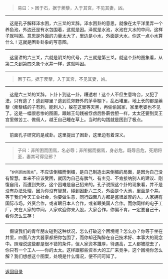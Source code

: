 > 易曰：> 困于石，据于蒺藜，入于其宫，不见其妻，凶。
___
&emsp;这是孔子解释泽水困，六三爻的爻辞。泽水困卦的意思，就像在太平洋里弄一个养鱼池，外边还是有水包围着，这就是困。泽就是水池，水池在大水的中间，这样子就叫困。意思是外面的力量太大了，里边是小水，外面是大水，你这一点小水算什么！这就是困卦卦象的写意图。
___
&emsp;这里讲的六三爻，六就是阴爻的代号，六三就是第三爻。就这个卦的图象看，从第二爻到第四爻象个水井一样，这就叫困。
___
> 困于石，据于蒺藜，入于其宫，不见其妻，凶。
___
&emsp;这是六三爻的爻辞。卜卦卜到这一卦，糟透啦！这个人不但生意垮台，又犯了法，只有逃了！逃到哪里？逃到荒郊野外的茅草棚下，乱石堆里，地上长的都是蒺藜（蒺藜结的子有刺，能刺人），躲在这里等天黑，再偷偷回家，家里老婆也不见了。这是一幅很悲惨的图画，跟越王勾践被俘虏后卧薪尝胆一样，太太还要到吴王宫里做苦工、做佣人，越王自己睡在草上。当时的勾践就是困到了极点。
___
&emsp;前面孔子研究的是咸卦。这里提出了困卦，这里边有着深义。
___
> 子曰：非所困而困焉，名必辱；非所据而据焉，身必危。既辱且危，死期将至，妻其可得见邪？
___
&emsp;“``非所困而困焉``”，不应该倒楣而倒楣，是自己制造出来倒楣的局面，是因为自己没有智慧。本来不应该受困，就因为自己有脾气、有主见、不肯接纳别人的建议、刚愎自用，而遭到失败，这个困难是自己招来的。孔子说照这个卦的现象看，并不是没有办法处理，因为你没有智慧，碰到困卦六三爻，外面是个大池，里面是个井。等于我们今天工业社会，你要做生意，同行四面八方都是酱很雄厚的人，人家拥有国际市场，外资合作，或者跟日本人合作，或者跟美国人合作。而你同样的电子工厂，夹在人家的中间，人家欢迎你来入股，大家合作，你偏不肯，一定要自己干，看你怎么生存！
___
&emsp;假设我们的青年朋友碰到这种状况，怎么打破这个困境呢？怎么办？你等于坐在井里，四面八方大酱家都把你包围了，而你却还陶醉在自己技术好、本事大的观念中。照理说这些都是很不错的条件，但人家资本雄厚，待遇高，工人都被挖去了，你只有一个工人——你的太太。这样跟那些资本大的工厂来竞争，这个困境你怎么解？我们想想这个图案，处境是什么情况，便不问可知了。
___
[返回目录](../../master/README.md#目录)